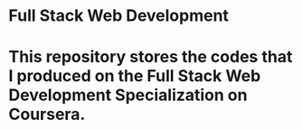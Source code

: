 
# Full Stack Web Development
This repository stores the codes that I produced on the Full Stack Web Development Specialization on Coursera.
=======


